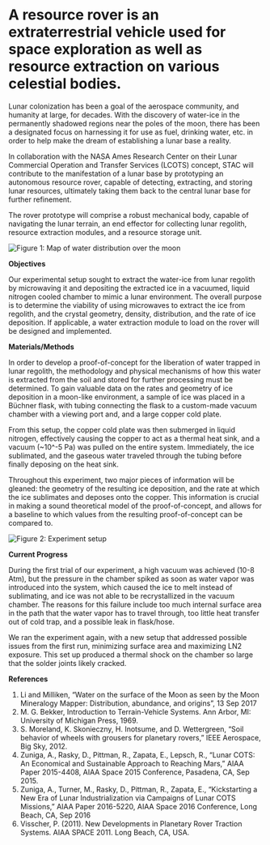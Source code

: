# A resource rover is an extraterrestrial vehicle used for space exploration as well as resource extraction on various celestial bodies.

Lunar colonization has been a goal of the aerospace community, and humanity at large, for decades. With the discovery of water-ice in the permanently shadowed regions near the poles of the moon, there has been a designated focus on harnessing it for use as fuel, drinking water, etc. in order to help make the dream of establishing a lunar base a reality.

In collaboration with the NASA Ames Research Center on their Lunar Commercial Operation and Transfer Services (LCOTS) concept, STAC will contribute to the manifestation of a lunar base by prototyping an autonomous resource rover, capable of detecting, extracting, and storing lunar resources, ultimately taking them back to the central lunar base for further refinement.

The rover prototype will comprise a robust mechanical body, capable of navigating the lunar terrain, an end effector for collecting lunar regolith, resource extraction modules, and a resource storage unit.

![Figure 1: Map of water distribution over the moon](img/projects/resourcerover/water_dist.png)

**Objectives**

Our experimental setup sought to extract the water-ice from lunar regolith by microwaving it  and depositing the extracted ice in a vacuumed, liquid nitrogen cooled chamber to mimic a lunar environment. The overall purpose is to determine the viability of using microwaves to extract the ice from regolith, and the crystal geometry, density, distribution, and the rate of ice deposition. If applicable, a water extraction module to load on the rover will be designed and implemented.

**Materials/Methods**

In order to develop a proof-of-concept for the liberation of water trapped in lunar regolith, the methodology and physical mechanisms of how this water is extracted from the soil and stored for further processing must be determined. To gain valuable data on the rates and geometry of ice deposition in a moon-like environment, a sample of ice was placed in a Büchner flask, with tubing connecting the flask to a custom-made vacuum chamber with a viewing port and, and a large copper cold plate.

From this setup, the copper cold plate was then submerged in liquid nitrogen, effectively causing the copper to act as a thermal heat sink, and a vacuum (~10^-5 Pa) was pulled on the entire system. Immediately, the ice sublimated, and the gaseous water traveled through the tubing before finally deposing on the heat sink.

Throughout this experiment, two major pieces of information will be gleaned: the geometry of the resulting ice deposition, and the rate at which the ice sublimates and deposes onto the copper. This information is crucial in making a sound theoretical model of the proof-of-concept, and allows for a baseline to which values from the resulting proof-of-concept can be compared to.

![Figure 2: Experiment setup](img/projects/resourcerover/setup.png)

**Current Progress**

During the first trial of our experiment, a high vacuum was achieved (10-8 Atm), but the pressure in the chamber spiked as soon as water vapor was introduced into the system, which caused the ice to melt instead of sublimating, and ice was not able to be recrystallized in the vacuum chamber. The reasons for this failure include too much internal surface area in the path that the water vapor has to travel through, too little heat transfer out of cold trap, and a possible leak in flask/hose.

We ran the experiment again, with a new setup that addressed possible issues from the first run, minimizing surface area and maximizing LN2 exposure. This set up produced a thermal shock on the chamber so large that the solder joints likely cracked.

**References**

1. Li and Milliken, “Water on the surface of the Moon as seen by the Moon Mineralogy Mapper: Distribution, abundance, and origins”, 13 Sep 2017
2. M. G. Bekker, Introduction to Terrain-Vehicle Systems. Ann Arbor, MI: University of Michigan Press, 1969.
3. S. Moreland, K. Skonieczny, H. Inotsume, and D. Wettergreen, “Soil behavior of wheels with grousers for planetary rovers,” IEEE Aerospace, Big Sky, 2012.
4. Zuniga, A., Rasky, D., Pittman, R., Zapata, E., Lepsch, R., “Lunar COTS: An Economical and Sustainable Approach to Reaching Mars,” AIAA Paper 2015-4408, AIAA Space 2015 Conference, Pasadena, CA, Sep 2015.
5. Zuniga, A., Turner, M., Rasky, D., Pittman, R., Zapata, E., “Kickstarting a New Era of Lunar Industrialization via Campaigns of Lunar COTS Missions,” AIAA Paper 2016-5220, AIAA Space 2016 Conference, Long Beach, CA, Sep 2016
6. Visscher, P. (2011). New Developments in Planetary Rover Traction Systems. AIAA SPACE 2011. Long Beach, CA, USA.
